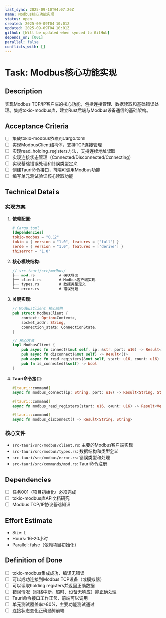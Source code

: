 ```yaml
---
last_sync: 2025-09-10T04:07:26Z
name: Modbus核心功能实现
status: open
created: 2025-09-09T04:10:01Z
updated: 2025-09-09T04:10:01Z
github: [Will be updated when synced to GitHub]
depends_on: [001]
parallel: false
conflicts_with: []
---
```


# Task: Modbus核心功能实现

## Description

实现Modbus TCP/IP客户端的核心功能，包括连接管理、数据读取和基础错误处理。集成tokio-modbus库，建立Rust后端与Modbus设备通信的基础架构。

## Acceptance Criteria

- [ ] 集成tokio-modbus依赖到Cargo.toml
- [ ] 实现ModbusClient结构体，支持TCP连接管理
- [ ] 实现read_holding_registers方法，支持连续地址读取
- [ ] 实现连接状态管理（Connected/Disconnected/Connecting）
- [ ] 实现基础错误处理和错误类型定义
- [ ] 创建Tauri命令接口，前端可调用Modbus功能
- [ ] 编写单元测试验证核心读取功能

## Technical Details

### 实现方案

1. **依赖配置**:
   ```toml
   # Cargo.toml
   [dependencies]
   tokio-modbus = "0.12"
   tokio = { version = "1.0", features = ["full"] }
   serde = { version = "1.0", features = ["derive"] }
   thiserror = "1.0"
   ```

2. **核心模块结构**:
   ```rust
   // src-tauri/src/modbus/
   ├── mod.rs           # 模块导出
   ├── client.rs        # Modbus客户端实现
   ├── types.rs         # 数据类型定义
   └── error.rs         # 错误处理
   ```

3. **关键实现**:
   ```rust
   // ModbusClient 核心结构
   pub struct ModbusClient {
       context: Option<Context>,
       socket_addr: String,
       connection_state: ConnectionState,
   }
   
   // 核心方法
   impl ModbusClient {
       pub async fn connect(&mut self, ip: &str, port: u16) -> Result<()>
       pub async fn disconnect(&mut self) -> Result<()>
       pub async fn read_registers(&mut self, start: u16, count: u16) -> Result<Vec<u16>>
       pub fn is_connected(&self) -> bool
   }
   ```

4. **Tauri命令接口**:
   ```rust
   #[tauri::command]
   async fn modbus_connect(ip: String, port: u16) -> Result<String, String>
   
   #[tauri::command]
   async fn modbus_read_registers(start: u16, count: u16) -> Result<Vec<u16>, String>
   
   #[tauri::command]
   async fn modbus_disconnect() -> Result<String, String>
   ```

### 核心文件
- `src-tauri/src/modbus/client.rs`: 主要的Modbus客户端实现
- `src-tauri/src/modbus/types.rs`: 数据结构和类型定义
- `src-tauri/src/modbus/error.rs`: 错误类型和处理
- `src-tauri/src/commands/mod.rs`: Tauri命令注册

## Dependencies

- [ ] 任务001（项目初始化）必须完成
- [ ] tokio-modbus库API文档研究
- [ ] Modbus TCP/IP协议基础知识

## Effort Estimate

- Size: L
- Hours: 16-20小时
- Parallel: false（依赖项目初始化）

## Definition of Done

- [ ] tokio-modbus集成成功，编译无错误
- [ ] 可以成功连接到Modbus TCP设备（或模拟器）
- [ ] 可以读取holding registers并返回正确数据
- [ ] 错误情况（网络中断、超时、设备无响应）能正确处理
- [ ] Tauri命令接口工作正常，前端可以调用
- [ ] 单元测试覆盖率>80%，主要功能测试通过
- [ ] 连接状态变化正确通知前端